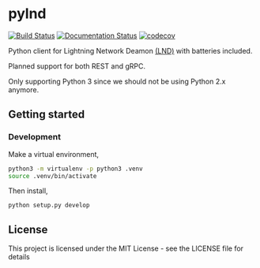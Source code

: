 # pylnd

[![Build Status](https://travis-ci.org/smadici-labs/pylnd.svg?branch=master)](https://travis-ci.org/smadici-labs/pylnd)
[![Documentation Status](https://readthedocs.org/projects/pylnd/badge/?version=latest)](https://pylnd.readthedocs.io/en/latest/?badge=latest)
[![codecov](https://codecov.io/gh/smadici-labs/pylnd/branch/master/graph/badge.svg)](https://codecov.io/gh/smadici-labs/pylnd)


Python client for Lightning Network Deamon [(LND)](https://github.com/lightningnetwork/lnd) with batteries included.

Planned support for both REST and gRPC.

Only supporting Python 3 since we should not be using Python 2.x anymore.

## Getting started

### Development

Make a virtual environment,

```bash
python3 -m virtualenv -p python3 .venv
source .venv/bin/activate
```

Then install,

`python setup.py develop`

## License

This project is licensed under the MIT License - see the LICENSE file for details